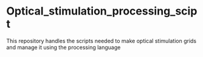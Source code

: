# Optical_stimulation_processing_scipt
This repository handles the scripts needed to make optical stimulation grids and manage it using the processing language
